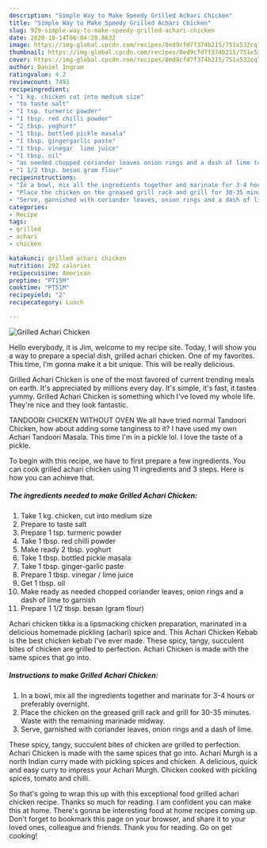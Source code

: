 ```yaml
---
description: "Simple Way to Make Speedy Grilled Achari Chicken"
title: "Simple Way to Make Speedy Grilled Achari Chicken"
slug: 929-simple-way-to-make-speedy-grilled-achari-chicken
date: 2020-10-14T06:04:28.863Z
image: https://img-global.cpcdn.com/recipes/8ed9cfd7f374b215/751x532cq70/grilled-achari-chicken-recipe-main-photo.jpg
thumbnail: https://img-global.cpcdn.com/recipes/8ed9cfd7f374b215/751x532cq70/grilled-achari-chicken-recipe-main-photo.jpg
cover: https://img-global.cpcdn.com/recipes/8ed9cfd7f374b215/751x532cq70/grilled-achari-chicken-recipe-main-photo.jpg
author: Daniel Ingram
ratingvalue: 4.2
reviewcount: 7403
recipeingredient:
- "1 kg. chicken cut into medium size"
- "to taste salt"
- "1 tsp. turmeric powder"
- "1 tbsp. red chilli powder"
- "2 tbsp. yoghurt"
- "1 tbsp. bottled pickle masala"
- "1 tbsp. gingergarlic paste"
- "1 tbsp. vinegar  lime juice"
- "1 tbsp. oil"
- "as needed chopped coriander leaves onion rings and a dash of lime to garnish"
- "1 1/2 tbsp. besan gram flour"
recipeinstructions:
- "In a bowl, mix all the ingredients together and marinate for 3-4 hours or preferably overnight."
- "Place the chicken on the greased grill rack and grill for 30-35 minutes. Waste with the remaining marinade midway."
- "Serve, garnished with coriander leaves, onion rings and a dash of lime."
categories:
- Recipe
tags:
- grilled
- achari
- chicken

katakunci: grilled achari chicken 
nutrition: 292 calories
recipecuisine: American
preptime: "PT15M"
cooktime: "PT51M"
recipeyield: "2"
recipecategory: Lunch

---
```



![Grilled Achari Chicken](https://img-global.cpcdn.com/recipes/8ed9cfd7f374b215/751x532cq70/grilled-achari-chicken-recipe-main-photo.jpg)

Hello everybody, it is Jim, welcome to my recipe site. Today, I will show you a way to prepare a special dish, grilled achari chicken. One of my favorites. This time, I'm gonna make it a bit unique. This will be really delicious.

Grilled Achari Chicken is one of the most favored of current trending meals on earth. It's appreciated by millions every day. It's simple, it's fast, it tastes yummy. Grilled Achari Chicken is something which I've loved my whole life. They're nice and they look fantastic.

TANDOORI CHICKEN WITHOUT OVEN We all have tried normal Tandoori Chicken, how about adding some tanginess to it? I have used my own Achari Tandoori Masala. This time I&#39;m in a pickle lol. I love the taste of a pickle.


To begin with this recipe, we have to first prepare a few ingredients. You can cook grilled achari chicken using 11 ingredients and 3 steps. Here is how you can achieve that.

<!--inarticleads1-->

##### The ingredients needed to make Grilled Achari Chicken:

1. Take 1 kg. chicken, cut into medium size
1. Prepare to taste salt
1. Prepare 1 tsp. turmeric powder
1. Take 1 tbsp. red chilli powder
1. Make ready 2 tbsp. yoghurt
1. Take 1 tbsp. bottled pickle masala
1. Take 1 tbsp. ginger-garlic paste
1. Prepare 1 tbsp. vinegar / lime juice
1. Get 1 tbsp. oil
1. Make ready as needed chopped coriander leaves, onion rings and a dash of lime to garnish
1. Prepare 1 1/2 tbsp. besan (gram flour)


Achari chicken tikka is a lipsmacking chicken preparation, marinated in a delicious homemade pickling (achari) spice and. This Achari Chicken Kebab is the best chicken kebab I&#39;ve ever made. These spicy, tangy, succulent bites of chicken are grilled to perfection. Achari Chicken is made with the same spices that go into. 

<!--inarticleads2-->

##### Instructions to make Grilled Achari Chicken:

1. In a bowl, mix all the ingredients together and marinate for 3-4 hours or preferably overnight.
1. Place the chicken on the greased grill rack and grill for 30-35 minutes. Waste with the remaining marinade midway.
1. Serve, garnished with coriander leaves, onion rings and a dash of lime.


These spicy, tangy, succulent bites of chicken are grilled to perfection. Achari Chicken is made with the same spices that go into. Achari Murgh is a north Indian curry made with pickling spices and chicken. A delicious, quick and easy curry to impress your Achari Murgh. Chicken cooked with pickling spices, tomato and chilli. 

So that's going to wrap this up with this exceptional food grilled achari chicken recipe. Thanks so much for reading. I am confident you can make this at home. There's gonna be interesting food at home recipes coming up. Don't forget to bookmark this page on your browser, and share it to your loved ones, colleague and friends. Thank you for reading. Go on get cooking!
